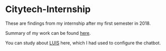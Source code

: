 # Citytech-Internship
These are findings from my internship after my first semester in 2018.
  
Summary of my work can be found [here](citytech.pdf).  
  
You can study about [LUIS](https://www.luis.ai/) here, which I had used to configure the chatbot.
